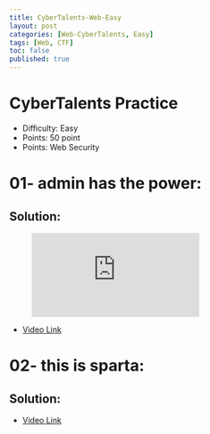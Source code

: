 ```yaml
---
title: CyberTalents-Web-Easy
layout: post
categories: [Web-CyberTalents, Easy]
tags: [Web, CTF]
toc: false
published: true
---
```


# CyberTalents Practice
*   Difficulty: Easy
*   Points: 50 point
*   Points: Web Security


# [](#header-1)01- admin has the power:

## [](#header-4)Solution:

<figure class="video_container">
  <iframe src="https://www.youtube.com/watch?v=RaSp-yMLIOk&list=PLYp_Kd32XvcqyNt7G2_bmRrvho5MXQaSG&index=1" frameborder="0" allowfullscreen="true"> </iframe>
</figure>


*   [Video Link]()

# [](#header-1)02- this is sparta:

## [](#header-4)Solution:

*   [Video Link](https://www.youtube.com/watch?v=LUUoY3kzI0Y&list=PLYp_Kd32XvcqyNt7G2_bmRrvho5MXQaSG&index=2)

